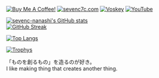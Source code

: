 [![Buy Me A Coffee!](https://shields.io/badge/%2fsevenc7c-5f7fff?logo=buymeacoffee&logoColor=fff)](https://www.buymeacoffee.com/sevenc7c)
[![sevenc7c.com](https://shields.io/badge/sevenc7c.com-48b0d5)](https://sevenc7c.com)
[![Voskey](https://img.shields.io/badge/dynamic/json?color=8ab942&logo=misskey&logoColor=fff&label=@sevenc_nanashi@voskey.icalo.net&query=%24.totalItems&url=https%3A%2F%2Fvoskey.icalo.net%2Fusers%2F9d8sfcv0qj%2Ffollowers)](https://voskey.icalo.net/@sevenc_nanashi)
[![YouTube](https://img.shields.io/youtube/channel/subscribers/UCv9Wgrqn0ovYhUggSSm5Qtg?style=flat&color=f00&label=@sevenc-nanashi&logo=youtube&logoColor=fff)](https://youtube.com/channel/UCv9Wgrqn0ovYhUggSSm5Qtg)

[![sevenc-nanashi's GitHub stats](https://github-readme-stats.vercel.app/api?username=sevenc-nanashi&show_icons=true&title_color=48b0d5&icon_color=48b0d5#gh-light-mode-only)](https://github.com/anuraghazra/github-readme-stats)  
[![GitHub Streak](https://github-readme-streak-stats-n8jz6nk9p-sevencnanashis-projects.vercel.app/?user=sevenc-nanashi&date_format=%5BY%2F%5Dn%2Fj&ring=48b0d5&fire=48b0d5&currStreakLabel=48b0d5&currStreakNum=48b0d5&)](https://git.io/streak-stats)
<!--[![sevenc-nanashi's GitHub stats](https://github-readme-stats.vercel.app/api?username=sevenc-nanashi&show_icons=true&title_color=48b0d5&icon_color=48b0d5&theme=dark#gh-dark-mode-only)](https://github.com/anuraghazra/github-readme-stats)-->
[![Top Langs](https://github-readme-stats.vercel.app/api/top-langs/?username=sevenc-nanashi&layout=compact&title_color=48b0d5&icon_color=48b0d5#gh-light-mode-only)](https://github.com/anuraghazra/github-readme-stats)  
<!--[![Top Langs](https://github-readme-stats.vercel.app/api/top-langs/?username=sevenc-nanashi&layout=compact&title_color=48b0d5&icon_color=48b0d5&theme=dark#gh-dark-mode-only)](https://github.com/anuraghazra/github-readme-stats)-->
[![Trophys](https://github-profile-trophy.vercel.app/?username=sevenc-nanashi&theme=flat&column=3)](https://github.com/ryo-ma/github-profile-trophy)
  
「ものを創るもの」を造るのが好き。  
I like making thing that creates another thing.
